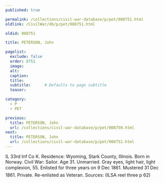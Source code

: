 ```yaml
---
published: true

permalink: /collections/civil-war-database/p/pet/008751.html
oldlink: /CivilWar/db/p/pet/008751.html

oldid: 008751

title: PETERSON, John

pagelist:
  exclude: false
  order: 8751
  image: 
  alt:
  caption:
  title:
  subtitle:      # Defaults to page subtitle
  teaser:

category: 
  - P 
  - PET

previous:
  title: PETERSON, John
  url: /collections/civil-war-database/p/pet/008750.html  
next:
  title: PETERSON, John
  url: /collections/civil-war-database/p/pet/008752.html   
---
```

IL 33rd Inf Co K. Residence: Wyoming, Stark County, Illinois. Born in Norway. Civil War: Sailor. Age 31. Unmarried. Gray eyes, light hair, light complexion, 5&#146;5&#148;. Enlisted for three years on 9 Dec 1861. Mustered 31 Dec 1861. Private. Re-enlisted as Veteran. Sources: (ILSA reel three p 62)